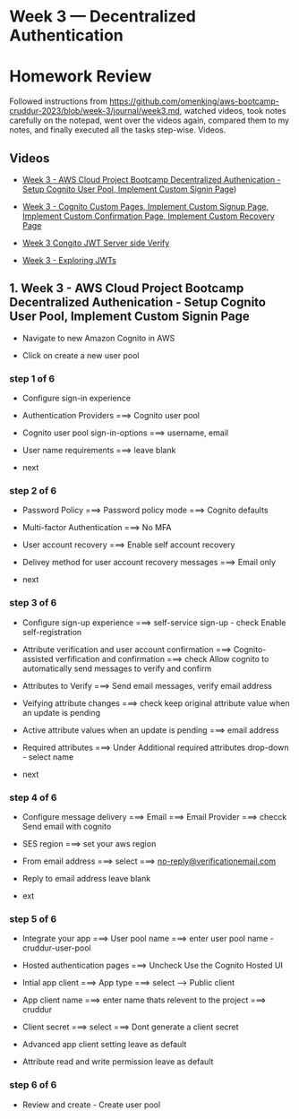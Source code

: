 # Week 3 — Decentralized Authentication


# Homework Review

Followed instructions from https://github.com/omenking/aws-bootcamp-cruddur-2023/blob/week-3/journal/week3.md, watched videos, took notes carefully on the notepad, went over the videos again, compared them to my notes, and finally executed all the tasks step-wise.
Videos.

## Videos

- [Week 3 - AWS Cloud Project Bootcamp Decentralized Authenication -  Setup Cognito User Pool, Implement Custom Signin Page](https://www.youtube.com/watch?v=9obl7rVgzJw&list=PLBfufR7vyJJ7k25byhRXJldB5AiwgNnWv&index=40))

- [Week 3 - Cognito Custom Pages, Implement Custom Signup Page, Implement Custom Confirmation Page, Implement Custom Recovery Page](https://www.youtube.com/watch?v=T4X4yIzejTc&list=PLBfufR7vyJJ7k25byhRXJldB5AiwgNnWv&index=42)

- [Week 3 Congito JWT Server side Verify](https://www.youtube.com/watch?v=d079jccoG-M&list=PLBfufR7vyJJ7k25byhRXJldB5AiwgNnWv&index=42)

- [Week 3 - Exploring JWTs](https://www.youtube.com/watch?v=nJjbI4BbasU&list=PLBfufR7vyJJ7k25byhRXJldB5AiwgNnWv&index=43)


## 1. Week 3 - AWS Cloud Project Bootcamp Decentralized Authenication -  Setup Cognito User Pool, Implement Custom Signin Page

- Navigate to new Amazon Cognito in AWS

- Click on create a new user pool

### step 1 of 6

- Configure sign-in experience

- Authentication Providers ===> Cognito user pool

- Cognito user pool sign-in-options ===> username, email 

- User name requirements ===> leave blank

- next

### step 2 of 6

- Password Policy ===> Password policy mode ===> Cognito defaults

- Multi-factor Authentication ===> No MFA

- User account recovery ===> Enable self account recovery

- Delivey method for user account recovery messages ===> Email only

- next

### step 3 of 6

- Configure sign-up experience ===> self-service sign-up - check Enable self-registration 

- Attribute verification and user account confirmation ===> Cognito-assisted verfification and confirmation ===> check Allow cognito to automatically send messages to verify and confirm 

- Attributes to Verify ===> Send email messages, verify email address

- Veifying attribute changes ===> check keep original attribute value when an update is pending 

- Active attribute values when an update is pending ===> email address

- Required attributes ===> Under Additional required attributes drop-down - select name 

- next



### step 4 of 6

- Configure message delivery ===> Email ===> Email Provider ===> checck Send email with cognito 

- SES region ===> set your aws region

- From email address ===> select ===> no-reply@verificationemail.com

- Reply to email address leave blank

- ext

### step 5 of 6

- Integrate your app ===> User pool name ===> enter user pool name  - cruddur-user-pool

- Hosted authentication pages ===> Uncheck Use the Cognito Hosted UI 

- Intial app client ===> App type ===> select --> Public client

- App client name ===> enter name thats relevent to the project ===> cruddur

- Client secret ===> select ===> Dont generate a client secret

- Advanced app client setting leave as default

- Attribute read and write permission leave as default

### step 6 of 6

- Review and create - Create user pool



